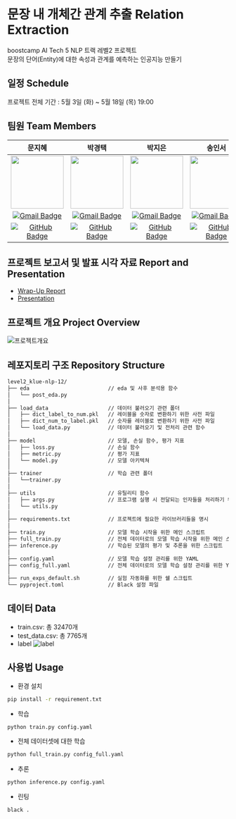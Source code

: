 # 문장 내 개체간 관계 추출 Relation Extraction
boostcamp AI Tech 5 NLP 트랙 레벨2 프로젝트  
문장의 단어(Entity)에 대한 속성과 관계를 예측하는 인공지능 만들기


## 일정 Schedule
프로젝트 전체 기간 : 5월 3일 (화) ~ 5월 18일 (목) 19:00


## 팀원 Team Members
|문지혜|박경택|박지은|송인서|윤지환|
|:---:|:---:|:---:|:---:|:---:|
|<img src="https://avatars.githubusercontent.com/u/85336141?v=4" width="120" height="120">|<img src="https://avatars.githubusercontent.com/u/97149910?v=4" width="120" height="120">|<img src="https://avatars.githubusercontent.com/u/97666193?v=4" width="120" height="120">|<img src="https://avatars.githubusercontent.com/u/41552919?v=4" width="120" height="120">|<img src="https://avatars.githubusercontent.com/u/37128004?v=4" width="120" height="120">|
|[![Gmail Badge](https://img.shields.io/badge/Gmail-d14836?style=flat-square&logo=Gmail&logoColor=white&link=mailto:munjh1121@gmail.com)](mailto:afterthougt@gmail.com)|[![Gmail Badge](https://img.shields.io/badge/Gmail-d14836?style=flat-square&logo=Gmail&logoColor=white&link=mailto:afterthougt@gmail.com)](mailto:afterthougt@gmail.com)|[![Gmail Badge](https://img.shields.io/badge/Gmail-d14836?style=flat-square&logo=Gmail&logoColor=white&link=mailto:imhappyhill@gmail.com)](mailto:imhappyhill@gmail.com)|[![Gmail Badge](https://img.shields.io/badge/Gmail-d14836?style=flat-square&logo=Gmail&logoColor=white&link=mailto:songinseo0910@gmail.com)](mailto:songinseo0910@gmail.com)|[![Gmail Badge](https://img.shields.io/badge/Gmail-d14836?style=flat-square&logo=Gmail&logoColor=white&link=mailto:yjh091500@naver.com)](mailto:yjh091500@naver.com)|
|[![GitHub Badge](https://img.shields.io/badge/-GitHub-black?style=flat-square&logo=github&link=https://github.com/jihye-moon)](https://github.com/jihye-moon)|[![GitHub Badge](https://img.shields.io/badge/-GitHub-black?style=flat-square&logo=github&link=https://github.com/afterthougt)](https://github.com/afterthougt)|[![GitHub Badge](https://img.shields.io/badge/-GitHub-black?style=flat-square&logo=github&link=https://github.com/iamzieun)](https://github.com/iamzieun)|[![GitHub Badge](https://img.shields.io/badge/-GitHub-black?style=flat-square&logo=github&link=https://github.com/fortunetiger)](https://github.com/fortunetiger)|[![GitHub Badge](https://img.shields.io/badge/-GitHub-black?style=flat-square&logo=github&link=https://github.com/ohilikeit)](https://github.com/ohilikeit)|


## 프로젝트 보고서 및 발표 시각 자료 Report and Presentation
- [Wrap-Up Report](https://github.com/boostcampaitech5/level2_klue-nlp-12/blob/docs/%2330-refactor/documents/wrap%20up%20report.pdf)  
- [Presentation](https://github.com/boostcampaitech5/level2_klue-nlp-12/blob/docs/%2330-refactor/documents/presentation.pdf)


## 프로젝트 개요 Project Overview
![프로젝트개요](https://github.com/boostcampaitech5/level2_klue-nlp-12/assets/97666193/1927eb3c-4abc-4715-a86c-6e3fd8ff5a27)


## 레포지토리 구조 Repository Structure
```bash
level2_klue-nlp-12/
├── eda                         // eda 및 사후 분석용 함수
│   └── post_eda.py
│
├── load_data                   // 데이터 불러오기 관련 폴더
│   ├── dict_label_to_num.pkl   // 레이블을 숫자로 변환하기 위한 사전 파일
│   ├── dict_num_to_label.pkl   // 숫자를 레이블로 변환하기 위한 사전 파일
│   └── load_data.py            // 데이터 불러오기 및 전처리 관련 함수
│
├── model                       // 모델, 손실 함수, 평가 지표
│   ├── loss.py                 // 손실 함수
│   ├── metric.py               // 평가 지표
│   └── model.py                // 모델 아키텍쳐
│
├── trainer                     // 학습 관련 폴더
│   └──trainer.py
│
├── utils                       // 유틸리티 함수
│   ├── args.py                 // 프로그램 실행 시 전달되는 인자들을 처리하기 위한 파일
│   └── utils.py
│
├── requirements.txt            // 프로젝트에 필요한 라이브러리들을 명시
│
├── train.py                    // 모델 학습 시작을 위한 메인 스크립트
├── full_train.py               // 전체 데이터로의 모델 학습 시작을 위한 메인 스크립트
├── inference.py                // 학습된 모델의 평가 및 추론을 위한 스크립트
│
├── config.yaml                 // 모델 학습 설정 관리를 위한 YAML
├── config_full.yaml            // 전체 데이터로의 모델 학습 설정 관리를 위한 YAML
│
├── run_exps_default.sh         // 실험 자동화를 위한 쉘 스크립트
└── pyproject.toml              // Black 설정 파일 
```

## 데이터 Data
- train.csv: 총 32470개
- test_data.csv: 총 7765개
- label
![label](https://github.com/boostcampaitech5/level2_klue-nlp-12/assets/97666193/b66c13db-5126-4287-b798-52bae0fe3aec)


## 사용법 Usage
- 환경 설치
```bash
pip install -r requirement.txt
```
- 학습
```bash
python train.py config.yaml
```
- 전체 데이터셋에 대한 학습
```bash
python full_train.py config_full.yaml
```
- 추론
```bash
python inference.py config.yaml
```
- 린팅
```bash
black .
```
